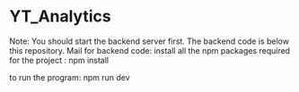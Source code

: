 # YT_Analytics


Note: You should start the backend server first. The backend code is below this repository. Mail for backend code:
install all the npm packages required for the project : 
npm install

to run the program:
npm run dev
